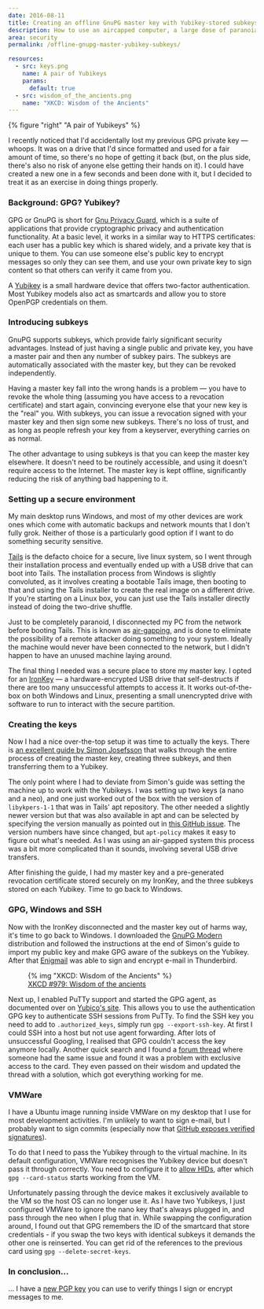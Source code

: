 ```yaml
---
date: 2016-08-11
title: Creating an offline GnuPG master key with Yubikey-stored subkeys
description: How to use an aircapped computer, a large dose of paranoia, an ironkey, and some yubikeys to create a new GPG key and subkeys.
area: security
permalink: /offline-gnupg-master-yubikey-subkeys/

resources:
  - src: keys.png
    name: A pair of Yubikeys
    params:
      default: true
  - src: wisdom_of_the_ancients.png
    name: "XKCD: Wisdom of the Ancients"
---
```


{% figure "right" "A pair of Yubikeys" %}

I recently noticed that I'd accidentally lost my previous GPG private key &mdash; whoops. It was on
a drive that I'd since formatted and used for a fair amount of time, so there's no hope of
getting it back (but, on the plus side, there's also no risk of anyone else getting their hands on
it). I could have created a new one in a few seconds and been done with it, but I decided to treat
it as an exercise in doing things properly.

### Background: GPG? Yubikey?

GPG or GnuPG is short for [Gnu Privacy Guard](https://www.gnupg.org/), which is a suite of
applications that provide cryptographic privacy and authentication functionality. At a basic level,
it works in a similar way to HTTPS certificates: each user has a public key which is shared widely,
and a private key that is unique to them. You can use someone else's public key to encrypt messages
so only they can see them, and use your own private key to sign content so that others can verify
it came from you.

A [Yubikey](https://www.yubico.com/faq/yubikey/) is a small hardware device that offers two-factor
authentication. Most Yubikey models also act as smartcards and allow you to store OpenPGP
credentials on them.

<!--more-->

### Introducing subkeys

GnuPG supports subkeys, which provide fairly significant security advantages. Instead of just having
a single public and private key, you have a master pair and then any number of subkey pairs. The
subkeys are automatically associated with the master key, but they can be revoked independently.

Having a master key fall into the wrong hands is a problem &mdash; you have to revoke the whole
thing (assuming you have access to a revocation certificate) and start again, convincing everyone
else that your new key is the "real" you. With subkeys, you can issue a revocation signed with your
master key and then sign some new subkeys. There's no loss of trust, and as long as people refresh
your key from a keyserver, everything carries on as normal.

The other advantage to using subkeys is that you can keep the master key elsewhere. It doesn't
need to be routinely accessible, and using it doesn't require access to the Internet. The master
key is kept offline, significantly reducing the risk of anything bad happening to it.

### Setting up a secure environment

My main desktop runs Windows, and most of my other devices are work ones which come with automatic
backups and network mounts that I don't fully grok. Neither of those is a particularly good option
if I want to do something security sensitive.

[Tails](https://tails.boum.org/) is the defacto choice for a secure, live linux system, so I went
through their installation process and eventually ended up with a USB drive that can boot into
Tails. The installation process from Windows is slightly convoluted, as it involves creating a
bootable Tails image, then booting to that and using the Tails installer to create the real image
on a different drive. If you're starting on a Linux box, you can just use the Tails installer
directly instead of doing the two-drive shuffle.

Just to be completely paranoid, I disconnected my PC from the network before booting Tails. This
is known as [air-gapping](https://en.wikipedia.org/wiki/Air_gap_%28networking%29), and is done to
eliminate the possibility of a remote attacker doing something to your system. Ideally the machine
would never have been connected to the network, but I didn't happen to have an unused machine
laying around.

The final thing I needed was a secure place to store my master key. I opted for an
[IronKey](http://www.ironkey.com/en-US/) &mdash; a hardware-encrypted USB drive that self-destructs
if there are too many unsuccessful attempts to access it. It works out-of-the-box on both Windows
and Linux, presenting a small unencrypted drive with software to run to interact with the secure
partition.

### Creating the keys

Now I had a nice over-the-top setup it was time to actually the keys. There is [an excellent
guide by Simon Josefsson](https://blog.josefsson.org/2014/06/23/offline-gnupg-master-key-and-subkeys-on-yubikey-neo-smartcard/)
that walks through the entire process of creating the master key, creating three subkeys, and
then transferring them to a Yubikey.

The only point where I had to deviate from Simon's guide was setting the machine up to work with
the Yubikeys. I was setting up two keys (a nano and a neo), and one just worked out of the box
with the version of `libykpers-1-1` that was in Tails' apt repository. The other needed a slightly
newer version but that was also available in apt and can be selected by specifying the version
manually as pointed out in [this GitHub issue](https://github.com/freedomofpress/securedrop/issues/1035#issuecomment-140172267).
The version numbers have since changed, but `apt-policy` makes it easy to figure out what's needed.
As I was using an air-gapped system this process was a bit more complicated than it sounds,
involving several USB drive transfers.

After finishing the guide, I had my master key and a pre-generated revocation certificate stored
securely on my IronKey, and the three subkeys stored on each Yubikey. Time to go back to Windows.

### GPG, Windows and SSH

Now with the IronKey disconnected and the master key out of harms way, it's time to go back to
Windows. I downloaded the [GnuPG Modern](https://www.gnupg.org/download/) distribution and
followed the instructions at the end of Simon's guide to import my public key and make GPG aware
of the subkeys on the Yubikey. After that [Enigmail](https://www.enigmail.net/index.php/en/)
was able to sign and encrypt e-mail in Thunderbird.

<figure class="left">
  {% img "XKCD: Wisdom of the Ancients" %}
  <figcaption><a href="https://xkcd.com/979/">XKCD #979: Wisdom of the ancients</a></figcaption>
</figure>

Next up, I enabled PuTTy support and started the GPG agent, as documented over on
[Yubico's site](https://developers.yubico.com/PGP/SSH_authentication/Windows.html). This allows
you to use the authentication GPG key to authenticate SSH sessions from PuTTy. To find the
SSH key you need to add to `.authorized_keys`, simply run `gpg --export-ssh-key`. At first I
could SSH into a host but not use agent forwarding. After lots of unsuccessful Googling, I realised
that GPG couldn't access the key anymore locally. Another quick search and I found a
[forum thread](http://forum.yubico.com/viewtopic.php?f=35&t=2231) where someone had the same
issue and found it was a problem with exclusive access to the card. They even passed on their
wisdom and updated the thread with a solution, which got everything working for me.

### VMWare

I have a Ubuntu image running inside VMWare on my desktop that I use for most development
activities. I'm unlikely to want to sign e-mail, but I probably want to sign commits (especially
now that [GitHub exposes verified signatures](https://github.com/blog/2144-gpg-signature-verification)).

To do that I need to pass the Yubikey through to the virtual machine. In its default configuration,
VMWare recognises the Yubikey device but doesn't pass it through correctly. You need to configure it
to [allow HIDs](http://www.timothysalmon.com/2014/12/vmware-workstation-connect-yubikey-to.html),
after which `gpg --card-status` starts working from the VM.

Unfortunately passing through the device makes it exclusively available to the VM so the host OS
can no longer use it. As I have two Yubikeys, I just configured VMWare to ignore the nano key that's
always plugged in, and pass through the neo when I plug that in. While swapping the configuration
around, I found out that GPG remembers the ID of the smartcard that store credentials - if you
swap the two keys with identical subkeys it demands the other one is reinserted. You can get rid of
the references to the previous card using `gpg --delete-secret-keys`.

### In conclusion...

... I have a <a href="/16402FE2.txt">new PGP key</a> you can use to verify things I sign or encrypt
messages to me.

